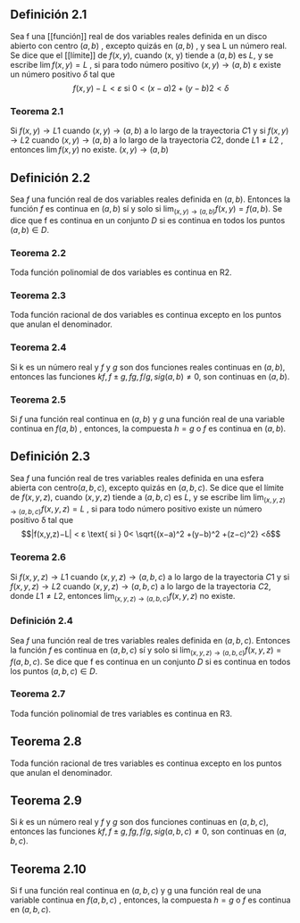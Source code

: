 ## Definición 2.1
Sea f una [[función]] real de dos variables reales definida en un disco abierto con centro $(a,b)$ , excepto quizás en $(a,b)$ , y sea L un número real. Se dice que el [[límite]] de $f (x, y)$, cuando (x, y) tiende a $(a,b)$ es $L$, y se escribe $\lim f (x, y) = L$ , si para todo número positivo $(x,y) \to (a,b)$ ε existe un número positivo $δ$ tal que  
$$f(x,y)−L <ε \text{ si } 0< (x−a)2 +(y−b)2 <δ$$
### Teorema 2.1
Si $f(x, y) → L1$ cuando $(x, y) → (a,b)$ a lo largo de la trayectoria $C1$ y si $f (x, y) → L2$ cuando $(x, y) → (a,b)$ a lo largo de la trayectoria $C2$, donde $L1 ≠ L2$ , entonces $\lim f(x, y)$ no existe. $(x,y)→(a,b)$

## Definición 2.2 
Sea $f$ una función real de dos variables reales definida en $(a,b)$. Entonces la función $f$ es continua en $(a,b)$ sí y solo si $\lim_{(x,y)→(a,b)}f (x, y) = f (a,b)$. Se dice que f es continua en un conjunto $D$ si es continua en todos los puntos $(a, b) ∈ D$.

### Teorema 2.2
Toda función polinomial de dos variables es continua en R2.

### Teorema 2.3
Toda función racional de dos variables es continua excepto en los puntos que anulan el denominador.

### Teorema 2.4
Si k es un número real y $f$ y $g$ son dos funciones reales continuas en $(a, b)$, entonces las funciones $kf , f ±g, fg, f /g,si g(a,b)≠0$, son continuas en $(a,b)$.

### Teorema 2.5
Si $f$ una función real continua en $(a,b)$ y $g$ una función real de una variable continua en $f(a,b)$ , entonces, la compuesta $h = g \text{ o } f$ es continua en $(a,b)$.

## Definición 2.3
Sea $f$ una función real de tres variables reales definida en una esfera abierta con centro$(a,b,c)$, excepto quizás en $(a,b,c)$. Se dice que el límite de $f(x,y,z)$, cuando $(x,y,z)$
tiende a $(a,b,c)$ es $L$, y se escribe lim $\lim_{(x,y,z)→(a,b,c)}f (x, y, z) = L$ , si para todo número positivo existe un número positivo δ tal que  
$$|f(x,y,z)−L| < ε \text{ si } 0< \sqrt{(x−a)^2 +(y−b)^2 +(z−c)^2} <δ$$
### Teorema 2.6
Si $f(x, y, z) → L1$ cuando $(x, y, z) → (a,b,c)$ a lo largo de la trayectoria $C1$ y si $f(x,y,z)→L2$ cuando $(x,y,z)→(a,b,c)$ a lo largo de la trayectoria $C2$, donde $L1 ≠L2$, entonces $\lim_{(x,y,z)→(a,b,c)} f (x, y, z)$ no existe. 

### Definición 2.4
Sea $f$ una función real de tres variables reales definida en $(a,b,c)$. Entonces la función $f$ es continua en $(a,b,c)$ sí y solo si $\lim_{(x,y,z)→(a,b,c) } f(x,y,z)= f(a,b,c)$. Se dice que f es continua en un conjunto $D$ si es continua en todos los puntos $(a, b, c) ∈ D$.

### Teorema 2.7
Toda función polinomial de tres variables es continua en R3.

## Teorema 2.8
Toda función racional de tres variables es continua excepto en los puntos que anulan el denominador.

## Teorema 2.9
Si $k$ es un número real y $f$ y $g$ son dos funciones continuas en $(a, b, c)$, entonces las funciones $kf , f ± g, fg, f /g,si g(a,b,c)≠0$, son continuas en $(a,b,c)$.

## Teorema 2.10
Si f una función real continua en ($a,b,c)$ y g una función real de una variable continua en $f(a,b,c)$ , entonces, la compuesta $h = g$ o $f$ es continua en $(a,b,c)$.